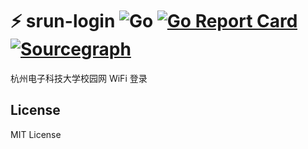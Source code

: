 # ⚡ srun-login ![Go](https://github.com/vidar-team/srun-login/workflows/Go/badge.svg) [![Go Report Card](https://goreportcard.com/badge/github.com/vidar-team/srun-login)](https://goreportcard.com/report/github.com/vidar-team/srun-login) [![Sourcegraph](https://img.shields.io/badge/view%20on-Sourcegraph-brightgreen.svg?logo=sourcegraph)](https://sourcegraph.com/github.com/vidar-team/srun-login)

杭州电子科技大学校园网 WiFi 登录

## License

MIT License
